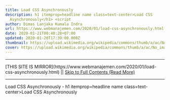 ```yaml
---
title: Load CSS Asynchronously
description: h1 itemprop=headline name class=text-center>Load CSS
  Asynchronously</h1> <script
author: Dimas Lanjaka Kumala Indra
url: https://www.webmanajemen.com/2020/01/load-css-asynchronously.html
date: 2020-01-21T00:40:28+07:00
updated: 2020-01-20T17:39:00.000Z
thumbnail: https://upload.wikimedia.org/wikipedia/commons/thumb/a/ac/No_image_available.svg/2048px-No_image_available.svg.png
cover: https://upload.wikimedia.org/wikipedia/commons/thumb/a/ac/No_image_available.svg/2048px-No_image_available.svg.png
---
```


<hr/> [THIS SITE IS MIRROR](https://www.webmanajemen.com/2020/01/load-css-asynchronously.html) || <a href="https://www.webmanajemen.com/2020/01/load-css-asynchronously.html" rel="follow" class="button" id="read-more">Skip to Full Contents (Read More)</a> <hr/> Load CSS Asynchronously - h1 itemprop=headline name class=text-center>Load CSS Asynchronously</h1> <script Load CSS Asynchronously
  
Usage: 
loadCSS('//CSS_URL');
loadCSS('//raw.githack.com/PrismJS/prism-themes/master/themes/prism-vs.css'); <hr/> [THIS SITE IS MIRROR](https://www.webmanajemen.com/2020/01/load-css-asynchronously.html) || <a href="https://www.webmanajemen.com/2020/01/load-css-asynchronously.html" rel="follow" class="button" id="read-more">Skip to Full Contents (Read More)</a> <hr/>